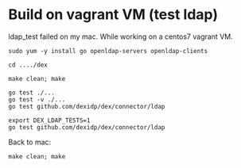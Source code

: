 

# Build on vagrant VM (test ldap)

ldap_test failed on my mac. While working on a centos7 vagrant VM.

    sudo yum -y install go openldap-servers openldap-clients

    cd ..../dex

    make clean; make

	go test ./...
	go test -v ./...
	go test github.com/dexidp/dex/connector/ldap
    
    export DEX_LDAP_TESTS=1
	go test github.com/dexidp/dex/connector/ldap

Back to mac:

    make clean; make



